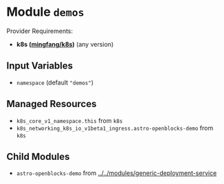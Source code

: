 
# Module `demos`

Provider Requirements:
* **k8s ([mingfang/k8s](https://registry.terraform.io/providers/mingfang/k8s/latest))** (any version)

## Input Variables
* `namespace` (default `"demos"`)

## Managed Resources
* `k8s_core_v1_namespace.this` from `k8s`
* `k8s_networking_k8s_io_v1beta1_ingress.astro-openblocks-demo` from `k8s`

## Child Modules
* `astro-openblocks-demo` from [../../modules/generic-deployment-service](../../modules/generic-deployment-service)

